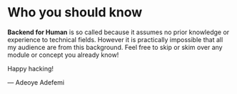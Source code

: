 # Who you should know

**Backend for Human** is so called because it assumes no prior knowledge or
experience to technical fields. However it is practically impossible that all my
audience are from this background. Feel free to skip or skim over any module or
concept you already know!

Happy hacking!

— Adeoye Adefemi
